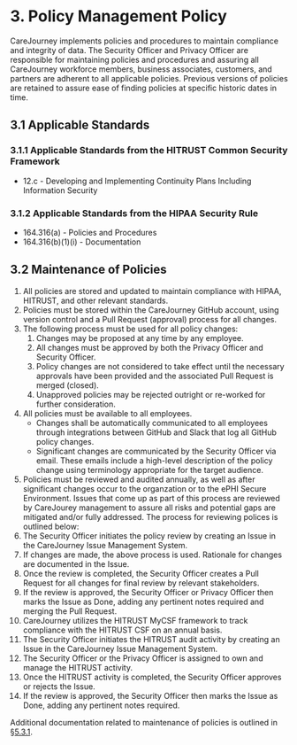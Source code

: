 # 3. Policy Management Policy

CareJourney implements policies and procedures to maintain compliance and integrity of data. The Security Officer and Privacy Officer are responsible for maintaining policies and procedures and assuring all CareJourney workforce members, business associates, customers, and partners are adherent to all applicable policies. Previous versions of policies are retained to assure ease of finding policies at specific historic dates in time.

## 3.1 Applicable Standards

### 3.1.1 Applicable Standards from the HITRUST Common Security Framework

* 12.c - Developing and Implementing Continuity Plans Including Information Security

### 3.1.2 Applicable Standards from the HIPAA Security Rule

* 164.316(a) - Policies and Procedures
* 164.316(b)(1)(i) - Documentation

## 3.2 Maintenance of Policies

1. All policies are stored and updated to maintain compliance with HIPAA, HITRUST, and other relevant standards.
2. Policies must be stored within the CareJourney GitHub account, using version control and a Pull Request (approval) process for all changes. 
3. The following process must be used for all policy changes:
   1. Changes may be proposed at any time by any employee.
   2. All changes must be approved by both the Privacy Officer and Security Officer.
   3. Policy changes are not considered to take effect until the necessary approvals have been provided and the associated Pull Request is merged (closed).
   4. Unapproved policies may be rejected outright or re-worked for further consideration. 
4. All policies must be available to all employees.
   * Changes shall be automatically communicated to all employees through integrations between GitHub and Slack that log all GitHub policy changes.
   * Significant changes are communicated by the Security Officer via email. These emails include a high-level description of the policy change using terminology appropriate for the target audience.
5. Policies must be reviewed and audited annually, as well as after significant changes occur to the organzation or to the ePHI Secure Environment. Issues that come up as part of this process are reviewed by CareJourey management to assure all risks and potential gaps are mitigated and/or fully addressed. The process for reviewing polices is outlined below:
  1. The Security Officer initiates the policy review by creating an Issue in the CareJourney Issue Management System.
  2. If changes are made, the above process is used. Rationale for changes are documented in the Issue.
  3. Once the review is completed, the Security Officer creates a Pull Request for all changes for final review by relevant stakeholders.
  4. If the review is approved, the Security Officer or Privacy Officer then marks the Issue as Done, adding any pertinent notes required and merging the Pull Request.
6.  CareJourney utilizes the HITRUST MyCSF framework to track compliance with the HITRUST CSF on an annual basis. 
  1.  The Security Officer initiates the HITRUST audit activity by creating an Issue in the CareJourney Issue Management System.
  2.  The Security Officer or the Privacy Officer is assigned to own and manage the HITRUST activity.
  3.  Once the HITRUST activity is completed, the Security Officer approves or rejects the Issue.
  4.  If the review is approved, the Security Officer then marks the Issue as Done, adding any pertinent notes required.
  
Additional documentation related to maintenance of policies is outlined in [§5.3.1](#5.3-security-officer).

